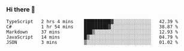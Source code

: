 ### Hi there 👋

<!--START_SECTION:waka-->
```text
TypeScript   2 hrs 4 mins    ██████████▓░░░░░░░░░░░░░░   42.39 % 
C#           1 hr 54 mins    █████████▓░░░░░░░░░░░░░░░   38.87 % 
Markdown     37 mins         ███▒░░░░░░░░░░░░░░░░░░░░░   12.93 % 
JavaScript   14 mins         █▒░░░░░░░░░░░░░░░░░░░░░░░   04.79 % 
JSON         3 mins          ▒░░░░░░░░░░░░░░░░░░░░░░░░   01.02 % 
```
<!--END_SECTION:waka-->

<!--
**jerry-shao/jerry-shao** is a ✨ _special_ ✨ repository because its `README.md` (this file) appears on your GitHub profile.

Here are some ideas to get you started:

- 🔭 I’m currently working on ...
- 🌱 I’m currently learning ...
- 👯 I’m looking to collaborate on ...
- 🤔 I’m looking for help with ...
- 💬 Ask me about ...
- 📫 How to reach me: ...
- 😄 Pronouns: ...
- ⚡ Fun fact: ...
-->
